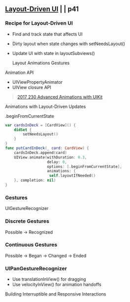 
## [Layout-Driven UI](2-layout-driven-ui.md) | | p41

### Recipe for Layout-Driven UI

- Find and track state that affects UI
- Dirty layout when state changes with setNeedsLayout()
- Update UI with state in layoutSubviews()


   Layout Animations Gestures

Animation API

- UIViewPropertyAnimator
- UIView closure API

> [2017 230 Advanced Animations with UIKit](https://developer.apple.com/videos/play/wwdc2017/230/)


Animations with Layout-Driven Updates

.beginFromCurrentState


```swift
var cardsInDeck = [CardView]() {
    didSet {
        setNeedsLayout()
    }
}
func putCardInDeck(_ card: CardView) {
    cardsInDeck.append(card)
    UIView.animate(withDuration: 0.3,
                   delay: 0,
                   options: [.beginFromCurrentState],
                   animations: {
                    self.layoutIfNeeded()
    }, completion: nil)
}
```

### Gestures

UIGestureRecognizer


### Discrete Gestures

Possible -> Recognized

### Continuous Gestures

Possible -> Began -> Changed -> Ended

### UIPanGestureRecognizer

- Use translationInView() for dragging
- Use velocityInView() for animation handoffs

Building Interruptible and Responsive Interactions